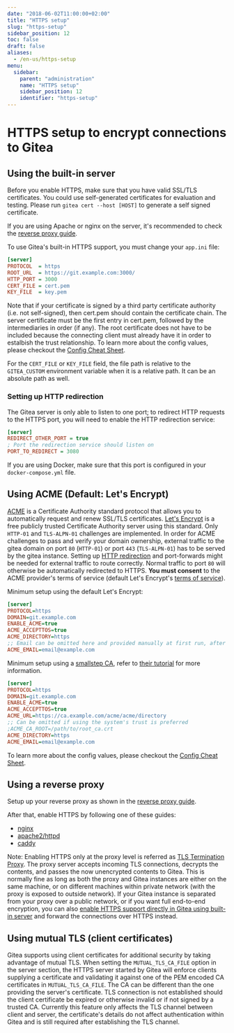 ```yaml
---
date: "2018-06-02T11:00:00+02:00"
title: "HTTPS setup"
slug: "https-setup"
sidebar_position: 12
toc: false
draft: false
aliases:
  - /en-us/https-setup
menu:
  sidebar:
    parent: "administration"
    name: "HTTPS setup"
    sidebar_position: 12
    identifier: "https-setup"
---
```


# HTTPS setup to encrypt connections to Gitea

## Using the built-in server

Before you enable HTTPS, make sure that you have valid SSL/TLS certificates.
You could use self-generated certificates for evaluation and testing. Please run `gitea cert --host [HOST]` to generate a self signed certificate.

If you are using Apache or nginx on the server, it's recommended to check the [reverse proxy guide](administration/reverse-proxies.md).

To use Gitea's built-in HTTPS support, you must change your `app.ini` file:

```ini
[server]
PROTOCOL  = https
ROOT_URL  = https://git.example.com:3000/
HTTP_PORT = 3000
CERT_FILE = cert.pem
KEY_FILE  = key.pem
```

Note that if your certificate is signed by a third party certificate authority (i.e. not self-signed), then cert.pem should contain the certificate chain. The server certificate must be the first entry in cert.pem, followed by the intermediaries in order (if any). The root certificate does not have to be included because the connecting client must already have it in order to estalbish the trust relationship.
To learn more about the config values, please checkout the [Config Cheat Sheet](administration/config-cheat-sheet.md#server-server).

For the `CERT_FILE` or `KEY_FILE` field, the file path is relative to the `GITEA_CUSTOM` environment variable when it is a relative path. It can be an absolute path as well.

### Setting up HTTP redirection

The Gitea server is only able to listen to one port; to redirect HTTP requests to the HTTPS port, you will need to enable the HTTP redirection service:

```ini
[server]
REDIRECT_OTHER_PORT = true
; Port the redirection service should listen on
PORT_TO_REDIRECT = 3080
```

If you are using Docker, make sure that this port is configured in your `docker-compose.yml` file.

## Using ACME (Default: Let's Encrypt)

[ACME](https://tools.ietf.org/html/rfc8555) is a Certificate Authority standard protocol that allows you to automatically request and renew SSL/TLS certificates. [Let's Encrypt](https://letsencrypt.org/) is a free publicly trusted Certificate Authority server using this standard. Only `HTTP-01` and `TLS-ALPN-01` challenges are implemented. In order for ACME challenges to pass and verify your domain ownership, external traffic to the gitea domain on port `80` (`HTTP-01`) or port `443` (`TLS-ALPN-01`) has to be served by the gitea instance. Setting up [HTTP redirection](#setting-up-http-redirection) and port-forwards might be needed for external traffic to route correctly. Normal traffic to port `80` will otherwise be automatically redirected to HTTPS. **You must consent** to the ACME provider's terms of service (default Let's Encrypt's [terms of service](https://letsencrypt.org/documents/LE-SA-v1.2-November-15-2017.pdf)).

Minimum setup using the default Let's Encrypt:

```ini
[server]
PROTOCOL=https
DOMAIN=git.example.com
ENABLE_ACME=true
ACME_ACCEPTTOS=true
ACME_DIRECTORY=https
;; Email can be omitted here and provided manually at first run, after which it is cached
ACME_EMAIL=email@example.com
```

Minimum setup using a [smallstep CA](https://github.com/smallstep/certificates), refer to [their tutorial](https://smallstep.com/docs/tutorials/acme-challenge) for more information.

```ini
[server]
PROTOCOL=https
DOMAIN=git.example.com
ENABLE_ACME=true
ACME_ACCEPTTOS=true
ACME_URL=https://ca.example.com/acme/acme/directory
;; Can be omitted if using the system's trust is preferred
;ACME_CA_ROOT=/path/to/root_ca.crt
ACME_DIRECTORY=https
ACME_EMAIL=email@example.com
```

To learn more about the config values, please checkout the [Config Cheat Sheet](administration/config-cheat-sheet.md#server-server).

## Using a reverse proxy

Setup up your reverse proxy as shown in the [reverse proxy guide](administration/reverse-proxies.md).

After that, enable HTTPS by following one of these guides:

- [nginx](https://nginx.org/en/docs/http/configuring_https_servers.html)
- [apache2/httpd](https://httpd.apache.org/docs/2.4/ssl/ssl_howto.html)
- [caddy](https://caddyserver.com/docs/tls)

Note: Enabling HTTPS only at the proxy level is referred as [TLS Termination Proxy](https://en.wikipedia.org/wiki/TLS_termination_proxy). The proxy server accepts incoming TLS connections, decrypts the contents, and passes the now unencrypted contents to Gitea. This is normally fine as long as both the proxy and Gitea instances are either on the same machine, or on different machines within private network (with the proxy is exposed to outside network). If your Gitea instance is separated from your proxy over a public network, or if you want full end-to-end encryption, you can also [enable HTTPS support directly in Gitea using built-in server](#using-the-built-in-server) and forward the connections over HTTPS instead.

## Using mutual TLS (client certificates)

Gitea supports using client certificates for additional security by taking advantage of mutual TLS. When setting the `MUTUAL_TLS_CA_FILE` option in the server section, the HTTPS server started by Gitea will enforce clients supplying a certificate and validating it against one of the PEM encoded CA certificates in `MUTUAL_TLS_CA_FILE`. The CA can be different than the one providing the server's certificate. TLS connection is not established should the client certificate be expired or otherwise invalid or if not signed by a trusted CA. Currently this feature only affects the TLS channel between client and server, the certificate's details do not affect authentication within Gitea and is still required after establishing the TLS channel.

